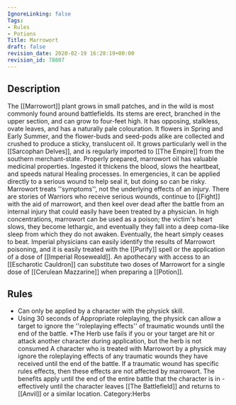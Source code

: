 ```yaml
---
IgnoreLinking: false
Tags:
- Rules
- Potions
Title: Marrowort
draft: false
revision_date: 2020-02-19 16:28:19+00:00
revision_id: 78807
---
```


## Description
The [[Marrowort]] plant grows in small patches, and in the wild is most commonly found around battlefields. Its stems are erect, branched in the upper section, and can grow to four-feet high. It has opposing, stalkless, ovate leaves, and has a naturally pale colouration. It flowers in Spring and Early Summer, and the flower-buds and seed-pods alike are collected and crushed to produce a sticky, translucent oil. It grows particularly well in the [[Sarcophan Delves]], and is regularly imported to [[The Empire]] from the southern merchant-state.
Properly prepared, marrowort oil has valuable medicinal properties. Ingested it thickens the blood, slows the heartbeat, and speeds natural Healing processes. In emergencies, it can be applied directly to a serious wound to help seal it, but doing so can be risky. Marrowort treats ''symptoms'', not the underlying effects of an injury. There are stories of Warriors who receive serious wounds, continue to [[Fight]] with the aid of marrowort, and then keel over dead after the battle from an internal injury that could easily have been treated by a physician.
In high concentrations, marrowort can be used as a poison; the victim's heart slows, they become lethargic, and eventually they fall into a deep coma-like sleep from which they do not awaken. Eventually, the heart simply ceases to beat. Imperial physicians can easily identify the results of Marrowort poisoning, and it is easily treated with the [[Purify]] spell or the application of a dose of [[Imperial Roseweald]].
An apothecary with access to an [[Escharotic Cauldron]] can substitute two doses of Marrowort for a single dose of [[Cerulean Mazzarine]] when preparing a [[Potion]].
## Rules
* Can only be applied by a character with the physick skill.
* Using 30 seconds of Appropriate roleplaying, the physick can allow a target to ignore the ''roleplaying effects'' of traumatic wounds until the end of the battle.
*The Herb use fails if you or your target are hit or attack another character during application, but the herb is not consumed
A character who is treated with Marrowort by a physick may ignore the roleplaying effects of any traumatic wounds they have received until the end of the battle. If a traumatic wound has specific rules effects, then these effects are not affected by marrowort. The benefits apply until the end of the entire battle that the character is in - effectively until the character leaves [[The Battlefield]] and returns to [[Anvil]] or a similar location.
Category:Herbs